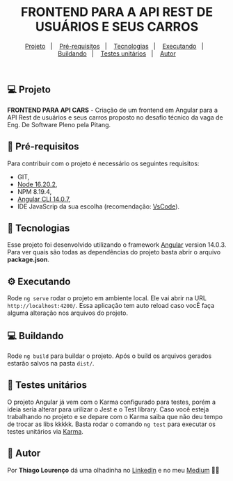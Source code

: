 <h1 align="center">
    FRONTEND PARA A API REST DE USUÁRIOS E SEUS CARROS
</h1>

<p align="center">
  <a href="#-projeto">Projeto</a>&nbsp;&nbsp;&nbsp;|&nbsp;&nbsp;&nbsp;
  <a href="#-pré-requisitos">Pré-requisitos</a>&nbsp;&nbsp;&nbsp;|&nbsp;&nbsp;&nbsp;
  <a href="#-tecnologias">Tecnologias</a>&nbsp;&nbsp;&nbsp;|&nbsp;&nbsp;&nbsp;
  <a href="#-executando">Executando</a>&nbsp;&nbsp;&nbsp;|&nbsp;&nbsp;&nbsp;
  <a href="#-buildando">Buildando</a>&nbsp;&nbsp;&nbsp;|&nbsp;&nbsp;&nbsp;
  <a href="#-testes-unitários">Testes unitários</a>&nbsp;&nbsp;&nbsp;|&nbsp;&nbsp;&nbsp;
  <a href="#-autor">Autor</a>
</p>

<br>

## 💻 Projeto

**FRONTEND PARA API CARS** - Criação de um frontend em Angular para a API Rest de usuários e seus carros proposto no desafio técnico da vaga de Eng. De Software Pleno pela Pitang.

## 📝 Pré-requisitos

Para contribuir com o projeto é necessário os seguintes requisitos:

- GIT,
- [Node 16.20.2](https://nodejs.org/en/download/current),
- NPM 8.19.4,
- [Angular CLI 14.0.7](https://angular.io/cli),
- IDE JavaScrip da sua escolha (recomendação: [VsCode](https://code.visualstudio.com/)).

## 🚀 Tecnologias

Esse projeto foi desenvolvido utilizando o framework [Angular](https://github.com/angular/angular-cli) version 14.0.3. Para ver quais são todas as dependências do projeto basta abrir o arquivo **package.json**.

## ⚙️ Executando

Rode `ng serve` rodar o projeto em ambiente local. Ele vai abrir na URL `http://localhost:4200/`. Essa aplicação tem auto reload caso vocÊ faça alguma alteração nos arquivos do projeto.

## 💻 Buildando

Rode `ng build` para buildar o projeto. Após o build os arquivos gerados estarão salvos na pasta `dist/`.

## 🐞 Testes unitários

O projeto Angular já vem com o Karma configurado para testes, porém a ideia seria alterar para urilizar o Jest e o Test library. Caso você esteja trabalhando no projeto e se depare com o Karma saiba que não deu tempo de trocar as libs kkkkk. Basta rodar o comando `ng test` para executar os testes unitários via [Karma](https://karma-runner.github.io).

## 📝 Autor

Por **Thiago Lourenço** dá uma olhadinha no [LinkedIn](https://www.linkedin.com/in/thiiagolourenco) e no meu [Medium](https://thiiagolourenco.medium.com/) ✌🏽 

